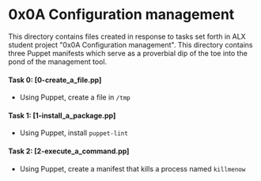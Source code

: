 # 0x0A Configuration management

This directory contains files created in response to tasks set forth in ALX student project "0x0A Configuration management". This directory contains three Puppet manifests which serve as a proverbial dip of the toe into the pond of the management tool.

#### Task 0: [0-create_a_file.pp]
* Using Puppet, create a file in `/tmp`
#### Task 1: [1-install_a_package.pp]
* Using Puppet, install `puppet-lint`
#### Task 2: [2-execute_a_command.pp]
* Using Puppet, create a manifest that kills a process named `killmenow`

